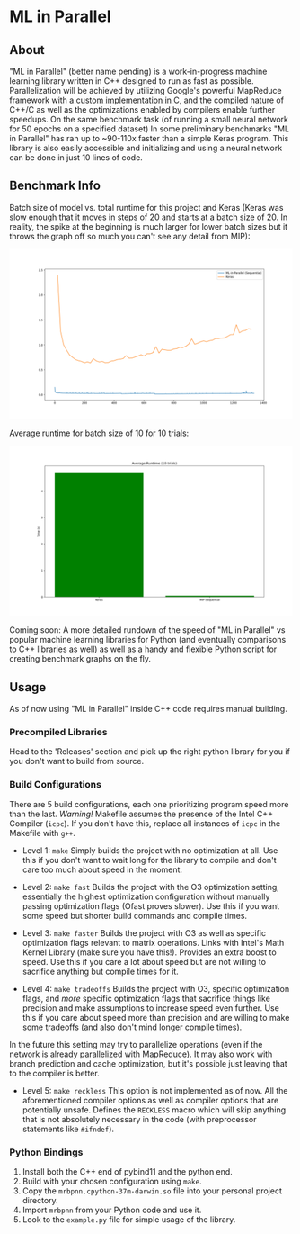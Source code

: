 # ML in Parallel

## About
"ML in Parallel" (better name pending) is a work-in-progress machine learning library written in C++ designed to run as fast as possible. Parallelization will be achieved by utilizing Google's powerful MapReduce framework with [a custom implementation in C](https://github.com/richardfeynmanrocks/mapreduce), and the compiled nature of C++/C as well as the optimizations enabled by compilers enable further speedups. On the same benchmark task (of running a small neural network for 50 epochs on a specified dataset) In some preliminary benchmarks "ML in Parallel" has ran up to ~90-110x faster than a simple Keras program. This library is also easily accessible and initializing and using a neural network can be done in just 10 lines of code.

## Benchmark Info

Batch size of model vs. total runtime for this project and Keras (Keras was slow enough that it moves in steps of 20 and starts at a batch size of 20. In reality, the spike at the beginning is much larger for lower batch sizes but it throws the graph off so much you can't see any detail from MIP):

![Batch Size vs. Runtime](./graphs/batch_size.png)

Average runtime for batch size of 10 for 10 trials:

![Runtime Comparison](./graphs/runtime.png)

Coming soon: A more detailed rundown of the speed of "ML in Parallel" vs popular machine learning libraries for Python (and eventually comparisons to C++ libraries as well) as well as a handy and flexible Python script for creating benchmark graphs on the fly.

## Usage
As of now using "ML in Parallel" inside C++ code requires manual building.

### Precompiled Libraries
Head to the 'Releases' section and pick up the right python library for you if you don't want to build from source.

### Build Configurations

There are 5 build configurations, each one prioritizing program speed more than the last. *Warning!* Makefile assumes the presence of the Intel C++ Compiler (`icpc`). If you don't have this, replace all instances of `icpc` in the Makefile with `g++`.

- Level 1: `make`
Simply builds the project with no optimization at all. Use this if you don't want to wait long for the library to compile and don't care too much about speed in the moment.

- Level 2: `make fast`
Builds the project with the O3 optimization setting, essentially the highest optimization configuration without manually passing optimization flags (Ofast proves slower). Use this if you want some speed but shorter build commands and compile times.

- Level 3: `make faster`
Builds the project with O3 as well as specific optimization flags relevant to matrix operations. Links with Intel's Math Kernel Library (make sure you have this!). Provides an extra boost to speed. Use this if you care a lot about speed but are not willing to sacrifice anything but compile times for it.

- Level 4: `make tradeoffs`
Builds the project with O3, specific optimization flags, and *more* specific optimization flags that sacrifice things like precision and make assumptions to increase speed even further. Use this if you care about speed more than precision and are willing to make some tradeoffs (and also don't mind longer compile times).

In the future this setting may try to parallelize operations (even if the network is already parallelized with MapReduce). It may also work with branch prediction and cache optimization, but it's possible just leaving that to the compiler is better.

- Level 5: `make reckless`
This option is not implemented as of now.
All the aforementioned compiler options as well as compiler options that are potentially unsafe. Defines the `RECKLESS` macro which will skip anything that is not absolutely necessary in the code (with preprocessor statements like `#ifndef`).

### Python Bindings

1. Install both the C++ end of pybind11 and the python end.
2. Build with your chosen configuration using `make`.
3. Copy the `mrbpnn.cpython-37m-darwin.so` file into your personal project directory.
4. Import `mrbpnn` from your Python code and use it.
5. Look to the `example.py` file for simple usage of the library.

